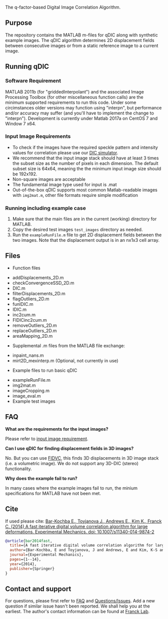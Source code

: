 The q-factor-based Digital Image Correlation Algorithm.

## Purpose
The repository contains the MATLAB m-files for qDIC along with synthetic example images. The qDIC algorithm determines 2D displacement fields between consecutive images or from a static reference image to a current image. 

## Running qDIC

### Software Requirement
MATLAB 2011b (for "griddedInterpolant") and the associated Image Processing Toolbox (for other miscellaneous function calls) are the minimum supported requirements to run this code.  Under some circimstances older versions may function using "interpn", but performance and/or accuracy may suffer (and you'll have to implement the change to "interpn").  Development is currently under Matlab 2017a on CentOS 7 and Window 7 x64.

### Input Image Requirements
* To check if the images have the required speckle pattern and intensity values for correlation please use our [DIC simulator](https://github.com/FranckLab/DIC-Simulator).
* We recommend that the input image stack  should have at least 3 times the subset size as the number of pixels in each dimension. The default subset size is 64x64, meaning the the minimum input image size should be 192x192.
* Non-square images are acceptable
* The fundamental image type used for input is .mat
* Out-of-the-box qDIC supports most common Matlab-readable images with `img2mat.m`, other file formats require simple modification

### Running including example case
1. Make sure that the main files are in the current (working) directory for MATLAB. 
2. Copy the desired test images `test_images` directory as needed.
3. Run the `exampleRunFile.m` file to get 2D displacement fields between the two images. Note that the displacement output is in an nx1x3 cell array.

## Files
* Function files
 - addDisplacements_2D.m
 - checkConvergenceSSD_2D.m
 - DIC.m
 - filterDisplacements_2D.m
 - flagOutliers_2D.m
 - funIDIC.m
 - IDIC.m
 - inc2cum.m
 - FIDICinc2cum.m
 - removeOutliers_2D.m
 - replaceOutliers_2D.m
 - areaMapping_2D.m

* Supplemental .m files from the MATLAB file exchange:
 - inpaint_nans.m
 - mirt2D_mexinterp.m  (Optional, not currently in use)

* Example files to run basic qDIC
 - exampleRunFile.m
 - img2mat.m
 - imageCropping.m
 - image_eval.m
 - Example test images

## FAQ

**What are the requirements for the input images?**

Please refer to [input image requirement](https://github.com/FranckLab/FIDIC#input-image-requirements).

**Can I use qDIC for finding displacement fields in 3D images?**

No. But you can use [FIDVC](https://github.com/FranckLab/FIDVC), this finds 3D displacements in 3D image stack (i.e. a volumetric image). We do not support any 3D-DIC (stereo) functionality.

**Why does the example fail to run?**

In many cases where the example images fail to run, the minium specifications for MATLAB have not been met.

## Cite
If used please cite:
[Bar-Kochba E., Toyjanova J., Andrews E., Kim K., Franck C. (2014) A fast iterative digital volume correlation algorithm for large deformations. Experimental Mechanics. doi: 10.1007/s11340-014-9874-2](http://link.springer.com/article/10.1007/s11340-014-9874-2?sa_campaign=email/event/articleAuthor/onlineFirst)

```bibtex
@article{bar2014fast,
  title={A fast iterative digital volume correlation algorithm for large deformations},
  author={Bar-Kochba, E and Toyjanova, J and Andrews, E and Kim, K-S and Franck, C},
  journal={Experimental Mechanics},
  pages={1--14},
  year={2014},
  publisher={Springer}
}
```

## Contact and support
For questions, please first refer to [FAQ](https://github.com/FranckLab/FIDIC#faq) and [Questions/Issues](https://github.com/FranckLab/FIDIC/issues). Add a new question if similar issue hasn't been reported. We shall help you at the earliest. The author's contact information can be found at [Franck Lab](http://franck.engin.brown.edu).
